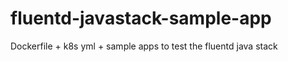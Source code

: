 # fluentd-javastack-sample-app
Dockerfile + k8s yml + sample apps to test the fluentd java stack



